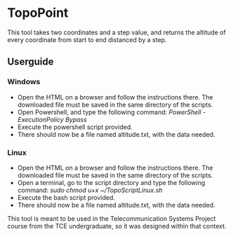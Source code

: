 # TopoPoint

This tool takes two coordinates and a step value, and returns the altitude of every coordinate from start to end distanced by a step.

## Userguide
### Windows
* Open the HTML on a browser and follow the instructions there. The downloaded file must be saved in the same directory of the scripts.
* Open Powershell, and type the following command: *PowerShell -ExecutionPolicy Bypass*
* Execute the powershell script provided.
* There should now be a file named altitude.txt, with the data needed.

### Linux
* Open the HTML on a browser and follow the instructions there. The downloaded file must be saved in the same directory of the scripts.
* Open a terminal, go to the script directory and type the following command: *sudo chmod u+x ~/TopoScriptLinux.sh*
* Execute the bash script provided.
* There should now be a file named altitude.txt, with the data needed.

This tool is meant to be used in the Telecommunication Systems Project course from the TCE undergraduate, so it was designed within that context.